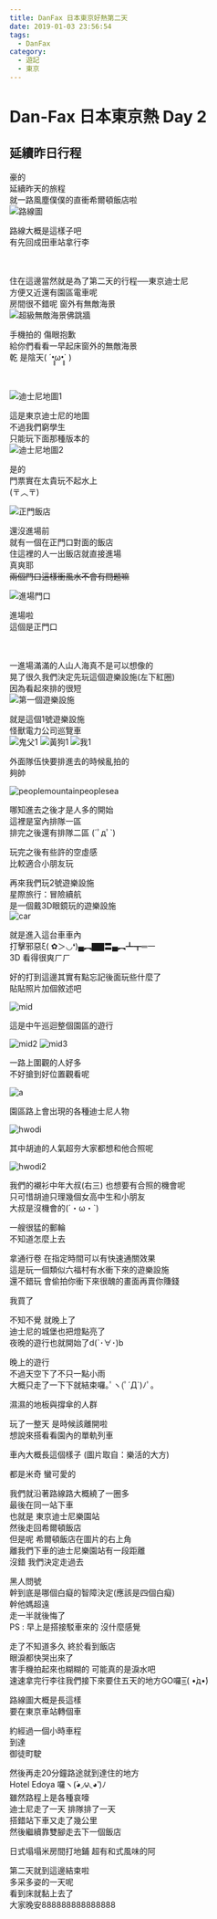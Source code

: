 ```yaml
---
title: DanFax 日本東京好熱第二天
date: 2019-01-03 23:56:54
tags:
  - DanFax
category:
  - 遊記
  - 東京
---
```

# Dan-Fax 日本東京熱 Day 2 #

## 延續昨日行程 ##

豪的  
延續昨天的旅程  
就一路風塵僕僕的直衝希爾頓飯店啦  
![路線圖](https://imgur.com/bpr15mS.png)

路線大概是這樣子吧  
有先回成田車站拿行李  

<br/> <br/>
住在這邊當然就是為了第二天的行程──東京迪士尼  
方便又近還有園區電車呢  
房間很不錯呢 窗外有無敵海景  
![超級無敵海景佛跳牆](https://i.imgur.com/9UNy1Uf.jpg)

手機拍的 傷眼抱歉  
給你們看看一早起床窗外的無敵海景  
乾 是陰天( ´•̥̥̥ω•̥̥̥` )  

<br/> <br/>
![迪士尼地圖1](https://i.imgur.com/g32RYvG.png)

這是東京迪士尼的地圖  
不過我們窮學生  
只能玩下面那種版本的  
![迪士尼地圖2](https://i.imgur.com/QKPlVWG.png)

是的  
門票實在太貴玩不起水上  
(〒︿〒)  

![正門飯店](https://i.imgur.com/9M1CWCw.jpg)

還沒進場前  
就有一個在正門口對面的飯店  
住這裡的人一出飯店就直接進場  
真爽耶  
~~兩個門口這樣衝風水不會有問題嘛~~  

![進場門口](https://i.imgur.com/Ti7XGY5.jpg)

進場啦  
這個是正門口  

<br/> <br/>
一進場滿滿的人山人海真不是可以想像的  
晃了很久我們決定先玩這個遊樂設施(左下紅圈)  
因為看起來排的很短  
![第一個遊樂設施](https://i.imgur.com/8bPTWDp.png)

就是這個1號遊樂設施  
怪獸電力公司巡覽車  
![鬼父1](https://i.imgur.com/Zs4OxIF.png)
![黃狗1](https://i.imgur.com/f7RJ8WV.jpg)
![我1](https://i.imgur.com/AqjeV2d.jpg)

外面隊伍快要排進去的時候亂拍的  
夠帥  

![peoplemountainpeoplesea](https://i.imgur.com/AwngAo7.jpg)

哪知進去之後才是人多的開始  
這裡是室內排隊一區  
排完之後還有排隊二區 (´ﾟдﾟ`)  

玩完之後有些許的空虛感  
比較適合小朋友玩  

再來我們玩2號遊樂設施  
星際旅行：冒險續航  
是一個戴3D眼鏡玩的遊樂設施  
![car](https://i.imgur.com/OF7M8w0.jpg)

就是進入這台車車內  
打擊邪惡ξ( ✿＞◡❛)▄︻▇▇〓▄︻┻┳═一  
3D 看得很爽ㄏㄏ  

好的打到這邊其實有點忘記後面玩些什麼了  
貼貼照片加個敘述吧  

![mid](https://i.imgur.com/DAJd7wx.jpg)

這是中午巡迴整個園區的遊行  

![mid2](https://i.imgur.com/3vOtXiW.jpg)
![mid3](https://i.imgur.com/r0YHB9E.jpg)

一路上圍觀的人好多  
不好搶到好位置觀看呢  

![a](https://i.imgur.com/RAmpqJu.jpg)

園區路上會出現的各種迪士尼人物  

![hwodi](https://i.imgur.com/wLZwcgB.jpg)

其中胡迪的人氣超夯大家都想和他合照呢  

![hwodi2](https://i.imgur.com/eUtwplm.jpg)

我們的襯衫中年大叔(右三) 也想要有合照的機會呢  
只可惜胡迪只理幾個女高中生和小朋友  
大叔是沒機會的(´・ω・`)  


一艘很猛的郵輪  
不知道怎麼上去   


拿通行卷 在指定時間可以有快速通關效果  
這是玩一個類似六福村有水衝下來的遊樂設施  
還不錯玩 會偷拍你衝下來很醜的畫面再賣你賺錢  

我買了  


 


不知不覺 就晚上了  
迪士尼的城堡也把燈點亮了  
夜晚的遊行也就開始了d(`･∀･)b  

 


晚上的遊行  
不過天空下了不只一點小雨  
大概只走了一下下就結束囉｡ﾟヽ(ﾟ´Д`)ﾉﾟ｡  

 







濕濕的地板與撐傘的人群  



玩了一整天 是時候該離開啦  
想說來搭看看園內的單軌列車  
 


車內大概長這個樣子 (圖片取自：樂活的大方)  


 



都是米奇 蠻可愛的  


 


我們就沿著路線路大概繞了一圈多  
最後在同一站下車  
也就是 東京迪士尼樂園站  
然後走回希爾頓飯店  
但是呢 希爾頓飯店在圖片的右上角  
離我們下車的迪士尼樂園站有一段距離  
沒錯 我們決定走過去  


 


黑人問號  
幹到底是哪個白癡的智障決定(應該是四個白癡)  
幹他媽超遠  
走一半就後悔了  
PS : 早上是搭接駁車來的 沒什麼感覺  


 


走了不知道多久 終於看到飯店  
眼淚都快哭出來了  
害手機拍起來也糊糊的 可能真的是淚水吧  
速速拿完行李往我們接下來要住五天的地方GO囉=͟͟͞͞( •̀д•́)  
 


路線圖大概是長這樣  
要在東京車站轉個車  


約經過一個小時車程  
到達  
御徒町駛  

然後再走20分鐘路途就到達住的地方  
Hotel Edoya 囉ヽ(́◕◞౪◟◕‵)ﾉ  
雖然路程上是各種哀嚎  
迪士尼走了一天 排隊排了一天  
搭錯站下車又走了幾公里  
然後繼續靠雙腳走去下一個飯店  
 


日式塌塌米房間打地鋪 超有和式風味的阿  


第二天就到這邊結束啦  
多采多姿的一天呢  
看到床就黏上去了  
大家晚安888888888888888  
